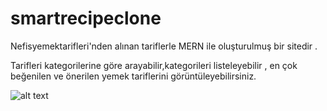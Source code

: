 # smartrecipeclone

Nefisyemektarifleri'nden alınan tariflerle MERN ile oluşturulmuş bir sitedir . 

Tarifleri kategorilerine göre arayabilir,kategorileri listeleyebilir , en çok beğenilen ve önerilen yemek tariflerini görüntüleyebilirsiniz.

![alt text](https://github.com/Mervetafrali/smartrecipeclone/blob/master/AkilliTarifler.gif "Yemek Tarifleri")
